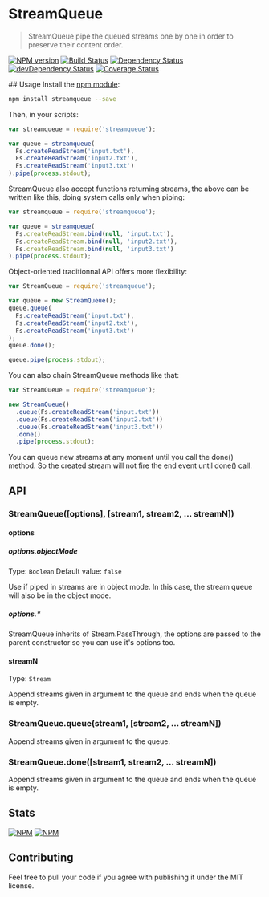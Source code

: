 # StreamQueue
> StreamQueue pipe the queued streams one by one in order to preserve their content
 order.

[![NPM version](https://badge.fury.io/js/streamqueue.png)](https://npmjs.org/package/streamqueue) [![Build Status](https://travis-ci.org/nfroidure/StreamQueue.png?branch=master)](https://travis-ci.org/nfroidure/StreamQueue) [![Dependency Status](https://david-dm.org/nfroidure/streamqueue.png)](https://david-dm.org/nfroidure/streamqueue) [![devDependency Status](https://david-dm.org/nfroidure/streamqueue/dev-status.png)](https://david-dm.org/nfroidure/streamqueue#info=devDependencies) [![Coverage Status](https://coveralls.io/repos/nfroidure/StreamQueue/badge.png?branch=master)](https://coveralls.io/r/nfroidure/StreamQueue?branch=master)

## Usage
Install the [npm module](https://npmjs.org/package/streamqueue):
```sh
npm install streamqueue --save
```
Then, in your scripts:
```js
var streamqueue = require('streamqueue');

var queue = streamqueue(
  Fs.createReadStream('input.txt'),
  Fs.createReadStream('input2.txt'),
  Fs.createReadStream('input3.txt')
).pipe(process.stdout);
```
StreamQueue also accept functions returning streams, the above can be written
 like this, doing system calls only when piping:
```js
var streamqueue = require('streamqueue');

var queue = streamqueue(
  Fs.createReadStream.bind(null, 'input.txt'),
  Fs.createReadStream.bind(null, 'input2.txt'),
  Fs.createReadStream.bind(null, 'input3.txt')
).pipe(process.stdout);
```

Object-oriented traditionnal API offers more flexibility:
```js
var StreamQueue = require('streamqueue');

var queue = new StreamQueue();
queue.queue(
  Fs.createReadStream('input.txt'),
  Fs.createReadStream('input2.txt'),
  Fs.createReadStream('input3.txt')
);
queue.done();

queue.pipe(process.stdout);
```
You can also chain StreamQueue methods like that:
```js
var StreamQueue = require('streamqueue');

new StreamQueue()
  .queue(Fs.createReadStream('input.txt'))
  .queue(Fs.createReadStream('input2.txt'))
  .queue(Fs.createReadStream('input3.txt'))
  .done()
  .pipe(process.stdout);
```

You can queue new streams at any moment until you call the done() method. So the
 created stream will not fire the end event until done() call.

## API

### StreamQueue([options], [stream1, stream2, ... streamN])

#### options

##### options.objectMode
Type: `Boolean`
Default value: `false`

Use if piped in streams are in object mode. In this case, the stream queue will
 also be in the object mode.

##### options.*

StreamQueue inherits of Stream.PassThrough, the options are passed to the
 parent constructor so you can use it's options too.

#### streamN
Type: `Stream`

Append streams given in argument to the queue and ends when the queue is empty.

### StreamQueue.queue(stream1, [stream2, ... streamN])

Append streams given in argument to the queue.

### StreamQueue.done([stream1, stream2, ... streamN])

Append streams given in argument to the queue and ends when the queue is empty.

## Stats

[![NPM](https://nodei.co/npm/streamqueue.png?downloads=true&stars=true)](https://nodei.co/npm/streamqueue/)
[![NPM](https://nodei.co/npm-dl/streamqueue.png)](https://nodei.co/npm/streamqueue/)


## Contributing
Feel free to pull your code if you agree with publishing it under the MIT license.

